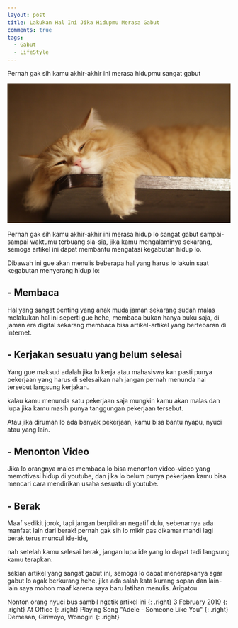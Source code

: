```yaml
---
layout: post
title: Lakukan Hal Ini Jika Hidupmu Merasa Gabut
comments: true
tags:
  - Gabut
  - LifeStyle
---
```


Pernah gak sih kamu akhir-akhir ini merasa hidupmu sangat gabut

![](https://raw.githubusercontent.com/adif48/blog/gh-pages/images/gabut.jpg)

Pernah gak sih kamu akhir-akhir ini merasa hidup lo sangat gabut sampai-sampai waktumu terbuang sia-sia,
jika kamu mengalaminya sekarang, semoga artikel ini dapat membantu mengatasi kegabutan hidup lo.

Dibawah ini gue akan menulis beberapa hal yang harus lo lakuin saat kegabutan menyerang hidup lo:

## - Membaca

Hal yang sangat penting yang anak muda jaman sekarang sudah malas melakukan hal ini seperti gue hehe,
membaca bukan hanya buku saja, di jaman era digital sekarang membaca bisa artikel-artikel yang bertebaran
di internet.

## - Kerjakan sesuatu yang belum selesai

Yang gue maksud adalah jika lo kerja atau mahasiswa kan pasti punya pekerjaan yang harus di selesaikan
nah jangan pernah menunda hal tersebut langsung kerjakan.

kalau kamu menunda satu pekerjaan saja mungkin kamu akan malas dan lupa jika kamu masih punya tanggungan
pekerjaan tersebut.

Atau jika dirumah lo ada banyak pekerjaan, kamu bisa bantu nyapu, nyuci atau yang lain.

## - Menonton Video

Jika lo orangnya males membaca lo bisa menonton video-video yang memotivasi hidup di youtube,
dan jika lo belum punya pekerjaan kamu bisa mencari cara mendirikan usaha sesuatu di youtube.

## - Berak

Maaf sedikit jorok, tapi jangan berpikiran negatif dulu, sebenarnya ada manfaat lain dari berak!
pernah gak sih lo mikir pas dikamar mandi lagi berak terus muncul ide-ide,

nah setelah kamu selesai berak, jangan lupa ide yang lo dapat tadi langsung kamu terapkan.

sekian artikel yang sangat gabut ini, semoga lo dapat menerapkanya agar gabut lo agak berkurang hehe.
jika ada salah kata kurang sopan dan lain-lain saya mohon maaf karena saya baru latihan menulis.
Arigatou

Nonton orang nyuci bus sambil ngetik artikel ini
{: .right}
3 February 2019
{: .right}
At Office
{: .right}
Playing Song "Adele - Someone Like You"
{: .right}
Demesan, Giriwoyo, Wonogiri
{: .right}
